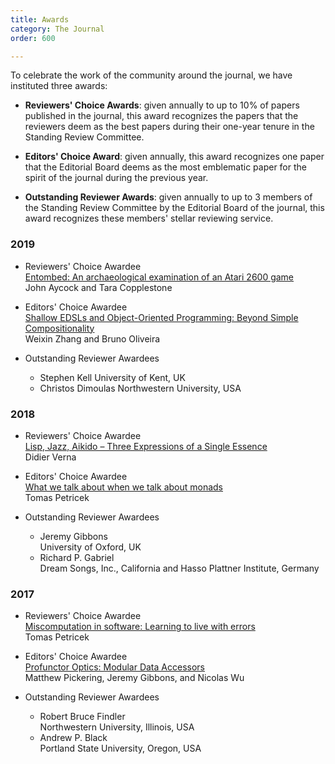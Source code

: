 ```yaml
---
title: Awards
category: The Journal
order: 600

---
```


To celebrate the work of the community around the journal, we have instituted three awards:

* **Reviewers' Choice Awards**: given annually to up to 10% of papers published in the journal, this award recognizes the papers that the reviewers deem as the best papers during their one-year tenure in the Standing Review Committee.

* **Editors' Choice Award**: given annually, this award recognizes one paper that the Editorial Board deems as the most emblematic paper for the spirit of the journal during the previous year.

* **Outstanding Reviewer Awards**: given annually to up to 3 members of the Standing Review Committee by the Editorial Board of the journal, this award recognizes these members' stellar reviewing service.

### 2019

* Reviewers' Choice Awardee  
   [Entombed: An archaeological examination of an Atari 2600 game](https://doi.org/10.22152/programming-journal.org/2019/3/4)  
John Aycock and Tara Copplestone

* Editors' Choice Awardee  
   [Shallow EDSLs and Object-Oriented Programming: Beyond Simple Compositionality](https://doi.org/10.22152/programming-journal.org/2019/3/10)   
Weixin Zhang and Bruno Oliveira

* Outstanding Reviewer Awardees

  * Stephen Kell
     University of Kent, UK
  * Christos Dimoulas
     Northwestern University, USA

### 2018

* Reviewers' Choice Awardee  
   [Lisp, Jazz, Aikido – Three Expressions of a Single Essence](https://doi.org/10.22152/programming-journal.org/2018/2/10)  
Didier Verna

* Editors' Choice Awardee  
   [What we talk about when we talk about monads](https://doi.org/10.22152/programming-journal.org/2018/2/12)   
Tomas Petricek

* Outstanding Reviewer Awardees

  * Jeremy Gibbons  
     University of Oxford, UK
  * Richard P. Gabriel  
     Dream Songs, Inc., California and Hasso Plattner Institute, Germany

### 2017

* Reviewers' Choice Awardee  
   [Miscomputation in software: Learning to live with errors](https://doi.org/10.22152/programming-journal.org/2017/1/14)  
Tomas Petricek

* Editors' Choice Awardee  
   [Profunctor Optics: Modular Data Accessors](https://doi.org/10.22152/programming-journal.org/2017/1/7)   
Matthew Pickering, Jeremy Gibbons, and Nicolas Wu

* Outstanding Reviewer Awardees

  * Robert Bruce Findler  
     Northwestern University, Illinois, USA
  * Andrew P. Black  
     Portland State University, Oregon, USA
